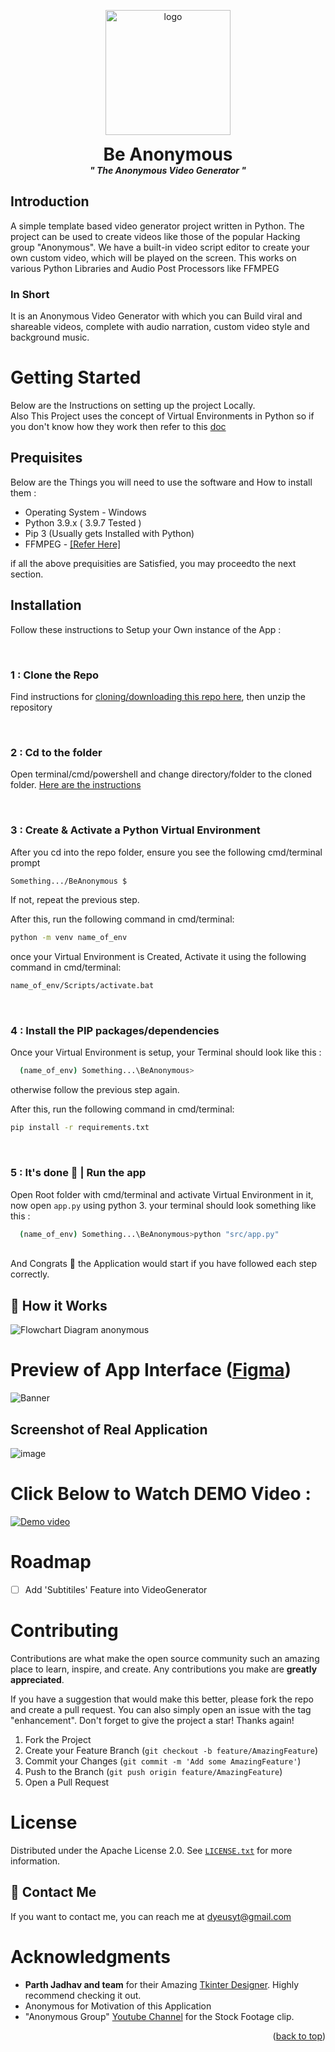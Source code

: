 <div id="top"></div>

<p align="center">
  <img width="200" src="https://user-images.githubusercontent.com/87000693/205107683-ba6896dc-6776-48c6-9ae8-d4b13c4751ab.png" alt="logo">
  <h1 align="center" style="margin: 0 auto 0 auto;">Be Anonymous</h1>
  <h5 align="center" style="margin: 0 auto 0 auto;"> " The Anonymous Video Generator "</h5>
  </p>


 ##  Introduction
A simple template based video generator project written in Python. The project can be used to create videos like those of the popular Hacking group "Anonymous". We have a built-in video script editor to create your own custom video, which will be played on the screen. This works on various Python Libraries and Audio Post Processors like FFMPEG

### In Short
It is an Anonymous Video Generator with which you can Build viral and shareable videos, complete with audio narration, custom video style and background music.


  
# Getting Started  
Below are the Instructions on setting up the project Locally.</br>
Also This Project uses the concept of Virtual Environments in Python so if you don't know how they work then refer to this [doc](
https://docs.python.org/3/tutorial/venv.html)


## Prequisites 
Below are the Things you will need to use the software and How to install them :
- Operating System - Windows
- Python 3.9.x ( 3.9.7 Tested )
- Pip 3 (Usually gets Installed with Python)
- FFMPEG - [[Refer Here]](https://github.com/MambaCodes/BeAnonymous/blob/main/src/ffmpeg/readme.md)

if all the above prequisities are Satisfied, you may proceedto the next section.

## Installation
Follow these instructions to Setup your Own instance of the App :

</br>


### 1 : Clone the Repo 
Find instructions for [cloning/downloading this repo here](https://docs.github.com/en/repositories/creating-and-managing-repositories/cloning-a-repository), then unzip the repository

</br>

### 2 : Cd to the folder

Open terminal/cmd/powershell and change directory/folder to the cloned folder. [Here are the instructions](https://www.howtogeek.com/659411/how-to-change-directories-in-command-prompt-on-windows-10/)

</br>


### 3 : Create & Activate a Python Virtual Environment
After you cd into the repo folder, ensure you see the following cmd/terminal prompt

```sh
Something.../BeAnonymous $
```

If not, repeat the previous step.

After this, run the following command in cmd/terminal:
```sh
python -m venv name_of_env
```

once your Virtual Environment is Created, Activate it using the following command in cmd/terminal:
```sh
name_of_env/Scripts/activate.bat
```

</br>

### 4 : Install the PIP packages/dependencies
Once your Virtual Environment is setup, your Terminal should look like this :
```sh
  (name_of_env) Something...\BeAnonymous>
```
otherwise follow the previous step again.

After this, run the following command in cmd/terminal:

```sh
pip install -r requirements.txt
```

</br>

### 5 : It's done 🎉 | Run the app
Open Root folder with cmd/terminal and activate Virtual Environment in it, now open `app.py` using python 3.
your terminal should look something like this :
```bash
  (name_of_env) Something...\BeAnonymous>python "src/app.py"
```
</br>
And Congrats 🎉 the Application would start if you have followed each step correctly.


</br>
  


## 📐 How it Works
![Flowchart Diagram anonymous](https://user-images.githubusercontent.com/87000693/205112261-6e994daf-42d4-4adf-a835-3de2aff2d848.png)



# Preview of App Interface ([Figma](https://www.figma.com/file/j5xS8mmcligDYr73Ba55Ru/BeAnonymous?node-id=0%3A1&t=CwW9WR9BCzLs5T4b-1))
![Banner](https://user-images.githubusercontent.com/87000693/205113602-3353c7c7-3b2f-4463-9464-683fe5120304.png)

## Screenshot of Real Application
![image](https://user-images.githubusercontent.com/87000693/205495685-008898e3-5a8c-4c1e-bea2-01565b956fc7.png)


# Click Below to Watch DEMO Video : 
[![Demo video](https://img.youtube.com/vi/FgMfoMXQfMM/maxresdefault.jpg)](https://www.youtube.com/watch?v=FgMfoMXQfMM)


# Roadmap

- [ ] Add 'Subtitiles' Feature into VideoGenerator 


# Contributing

Contributions are what make the open source community such an amazing place to learn, inspire, and create. Any contributions you make are **greatly appreciated**.

If you have a suggestion that would make this better, please fork the repo and create a pull request. You can also simply open an issue with the tag "enhancement".
Don't forget to give the project a star! Thanks again!

1. Fork the Project
2. Create your Feature Branch (`git checkout -b feature/AmazingFeature`)
3. Commit your Changes (`git commit -m 'Add some AmazingFeature'`)
4. Push to the Branch (`git push origin feature/AmazingFeature`)
5. Open a Pull Request

# License

Distributed under the Apache License 2.0. See [`LICENSE.txt`](/LICENSE.txt) for more information.


## 📝 Contact Me

If you want to contact me, you can
reach me at dyeusyt@gmail.com

# Acknowledgments

-   **Parth Jadhav and team** for their Amazing [Tkinter Designer](https://github.com/ParthJadhav/Tkinter-Designer). Highly recommend checking it out.
-   Anonymous for Motivation of this Application
-   "Anonymous Group" [Youtube Channel](https://www.youtube.com/@AnonymousGroup) for the Stock Footage clip.

<p align="right">(<a href="#top">back to top</a>)</p>




